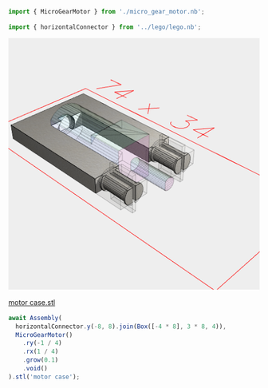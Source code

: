 ```JavaScript
import { MicroGearMotor } from './micro_gear_motor.nb';
```

```JavaScript
import { horizontalConnector } from '../lego/lego.nb';
```

![Image](examples.md.$1_motor_case.png)

[motor case.stl](examples.motor%20case.stl)

```JavaScript
await Assembly(
  horizontalConnector.y(-8, 8).join(Box([-4 * 8], 3 * 8, 4)),
  MicroGearMotor()
    .ry(-1 / 4)
    .rx(1 / 4)
    .grow(0.1)
    .void()
).stl('motor case');
```
